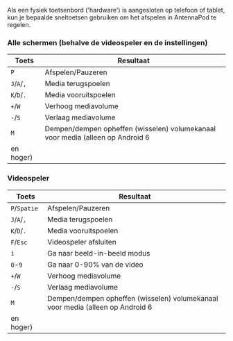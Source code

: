 Als een fysiek toetsenbord ('hardware') is aangesloten op telefoon of tablet,
kun je bepaalde sneltoetsen gebruiken om het afspelen in AntennaPod te regelen.

### Alle schermen (behalve de videospeler en de instellingen)

| Toets | Resultaat |
| --- | --- |
| `P` | Afspelen/Pauzeren |
| `J`/`A`/`,` | Media terugspoelen |
| `K`/`D`/`.` | Media vooruitspoelen |
| `+`/`W` | Verhoog mediavolume |
| `-`/`S` | Verlaag mediavolume |
| `M` | Dempen/dempen opheffen (wisselen) volumekanaal voor media (alleen op Android 6
en hoger) |

### Videospeler

| Toets | Resultaat |
| --- | --- |
| `P`/`Spatie` | Afspelen/Pauzeren |
| `J`/`A`/`,` | Media terugspoelen |
| `K`/`D`/`.` | Media vooruitspoelen |
| `F`/`Esc` | Videospeler afsluiten |
| `i` | Ga naar beeld-in-beeld modus |
| `0`-`9` | Ga naar 0-90% van de video |
| `+`/`W` | Verhoog mediavolume |
| `-`/`S` | Verlaag mediavolume |
| `M` | Dempen/dempen opheffen (wisselen) volumekanaal voor media (alleen op Android 6
en hoger) |
